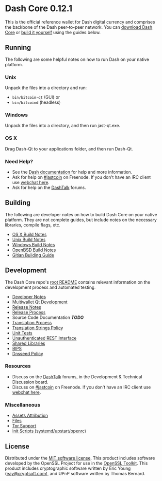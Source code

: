 Dash Core 0.12.1
=====================

This is the official reference wallet for Dash digital currency and comprises the backbone of the Dash peer-to-peer network. You can [download Dash Core](https://www.jast.org/downloads/) or [build it yourself](#building) using the guides below.

Running
---------------------
The following are some helpful notes on how to run Dash on your native platform.

### Unix

Unpack the files into a directory and run:

- `bin/bitcoin-qt` (GUI) or
- `bin/bitcoind` (headless)

### Windows

Unpack the files into a directory, and then run jast-qt.exe.

### OS X

Drag Dash-Qt to your applications folder, and then run Dash-Qt.

### Need Help?

* See the [Dash documentation](https://jastcoin.atlassian.net/wiki/display/DOC)
for help and more information.
* Ask for help on [#jastcoin](http://webchat.freenode.net?channels=jastcoin) on Freenode. If you don't have an IRC client use [webchat here](http://webchat.freenode.net?channels=jastcoin).
* Ask for help on the [DashTalk](https://jasttalk.org/) forums.

Building
---------------------
The following are developer notes on how to build Dash Core on your native platform. They are not complete guides, but include notes on the necessary libraries, compile flags, etc.

- [OS X Build Notes](build-osx.md)
- [Unix Build Notes](build-unix.md)
- [Windows Build Notes](build-windows.md)
- [OpenBSD Build Notes](build-openbsd.md)
- [Gitian Building Guide](gitian-building.md)

Development
---------------------
The Dash Core repo's [root README](/README.md) contains relevant information on the development process and automated testing.

- [Developer Notes](developer-notes.md)
- [Multiwallet Qt Development](multiwallet-qt.md)
- [Release Notes](release-notes.md)
- [Release Process](release-process.md)
- Source Code Documentation ***TODO***
- [Translation Process](translation_process.md)
- [Translation Strings Policy](translation_strings_policy.md)
- [Unit Tests](unit-tests.md)
- [Unauthenticated REST Interface](REST-interface.md)
- [Shared Libraries](shared-libraries.md)
- [BIPS](bips.md)
- [Dnsseed Policy](dnsseed-policy.md)

### Resources
* Discuss on the [DashTalk](https://jasttalk.org/) forums, in the Development & Technical Discussion board.
* Discuss on [#jastcoin](http://webchat.freenode.net/?channels=jastcoin) on Freenode. If you don't have an IRC client use [webchat here](http://webchat.freenode.net/?channels=jastcoin).

### Miscellaneous
- [Assets Attribution](assets-attribution.md)
- [Files](files.md)
- [Tor Support](tor.md)
- [Init Scripts (systemd/upstart/openrc)](init.md)

License
---------------------
Distributed under the [MIT software license](http://www.opensource.org/licenses/mit-license.php).
This product includes software developed by the OpenSSL Project for use in the [OpenSSL Toolkit](https://www.openssl.org/). This product includes
cryptographic software written by Eric Young ([eay@cryptsoft.com](mailto:eay@cryptsoft.com)), and UPnP software written by Thomas Bernard.
